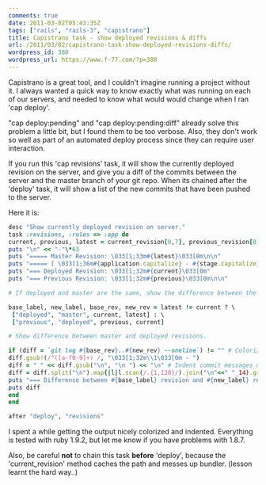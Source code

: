 ```yaml
---
comments: true
date: 2011-03-02T05:43:35Z
tags: ["rails", "rails-3", "capistrano"]
title: Capistrano task - show deployed revisions & diffs
url: /2011/03/02/capistrano-task-show-deployed-revisions-diffs/
wordpress_id: 380
wordpress_url: https://www.f-77.com/?p=380
---
```


Capistrano is a great tool, and I couldn't imagine running a project without it.
I always wanted a quick way to know exactly what was running on each of our servers, and needed to know what would would change when I ran 'cap deploy'.

"cap deploy:pending" and "cap deploy:pending:diff" already solve this problem a little bit, but I found them to be too verbose. Also, they don't work so well as part of an automated deploy process since they can require user interaction.

If you run this 'cap revisions' task, it will show the currently deployed revision on the server, and give you a diff of the commits between the server and the master branch of your git repo. When its chained after the 'deploy' task, it will show a list of the new commits that have been pushed to the server.

Here it is:

```ruby
desc "Show currently deployed revision on server."
task :revisions, :roles => :app do
current, previous, latest = current_revision[0,7], previous_revision[0,7], real_revision[0,7]
puts "\n" << "-"\*63
puts "===== Master Revision: \033[1;33m#{latest}\033[0m\n\n"
puts "===== [ \033[1;36m#{application.capitalize} - #{stage.capitalize}\033[0m ]"
puts "=== Deployed Revision: \033[1;32m#{current}\033[0m"
puts "=== Previous Revision: \033[1;32m#{previous}\033[0m\n\n"

# If deployed and master are the same, show the difference between the last 2 deployments.

base_label, new_label, base_rev, new_rev = latest != current ? \
 ["deployed", "master", current, latest] : \
 ["previous", "deployed", previous, current]

# Show difference between master and deployed revisions.

if (diff = `git log #{base_rev}..#{new_rev} --oneline`) != "" # Colorize refs
diff.gsub!(/^([a-f0-9]+) /, "\033[1;32m\\1\033[0m - ")
diff = " " << diff.gsub("\n", "\n ") << "\n" # Indent commit messages nicely, max 80 chars per line, line has to end with space.
diff = diff.split("\n").map{|l|l.scan(/.{1,120}/).join("\n"<<" "_14).gsub(/([^ ]_)\n {14}/m,"\n"<<" "\*14<<"\\1")}.join("\n")
puts "=== Difference between #{base_label} revision and #{new_label} revision:\n\n"
puts diff
end
end

after "deploy", "revisions"
```

I spent a while getting the output nicely colorized and indented. Everything is tested with ruby 1.9.2, but let me know if you have problems with 1.8.7.

Also, be careful <strong>not</strong> to chain this task <strong>before</strong> 'deploy', because the 'current_revision' method caches the path and messes up bundler. (lesson learnt the hard way..)

